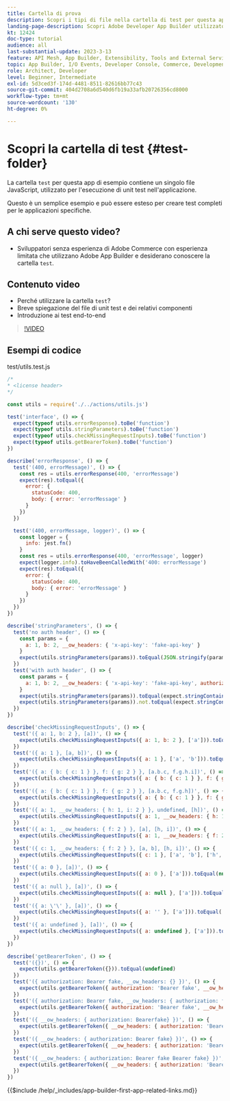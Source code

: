 ```yaml
---
title: Cartella di prova
description: Scopri i tipi di file nella cartella di test per questa applicazione di esempio.
landing-page-description: Scopri Adobe Developer App Builder utilizzato con Adobe Commerce e quali tipi di file si trovano nella cartella di test.
kt: 12424
doc-type: tutorial
audience: all
last-substantial-update: 2023-3-13
feature: API Mesh, App Builder, Extensibility, Tools and External Services, Backend Development
topic: App Builder, I/O Events, Developer Console, Commerce, Development, Integrations
role: Architect, Developer
level: Beginner, Intermediate
exl-id: 5d3ced3f-174d-4481-8511-82616bb77c43
source-git-commit: 404d2708a6d540d6fb19a33afb20726356cd8000
workflow-type: tm+mt
source-wordcount: '130'
ht-degree: 0%

---
```


# Scopri la cartella di test {#test-folder}

La cartella `test` per questa app di esempio contiene un singolo file JavaScript, utilizzato per l&#39;esecuzione di unit test nell&#39;applicazione.

Questo è un semplice esempio e può essere esteso per creare test completi per le applicazioni specifiche.

## A chi serve questo video?

* Sviluppatori senza esperienza di Adobe Commerce con esperienza limitata che utilizzano Adobe App Builder e desiderano conoscere la cartella `test`.

## Contenuto video

* Perché utilizzare la cartella `test`?
* Breve spiegazione del file di unit test e dei relativi componenti
* Introduzione ai test end-to-end

>[!VIDEO](https://video.tv.adobe.com/v/3416662?quality=12&learn=on)

## Esempi di codice

test/utils.test.js

```javascript
/* 
* <license header>
*/

const utils = require('./../actions/utils.js')

test('interface', () => {
  expect(typeof utils.errorResponse).toBe('function')
  expect(typeof utils.stringParameters).toBe('function')
  expect(typeof utils.checkMissingRequestInputs).toBe('function')
  expect(typeof utils.getBearerToken).toBe('function')
})

describe('errorResponse', () => {
  test('(400, errorMessage)', () => {
    const res = utils.errorResponse(400, 'errorMessage')
    expect(res).toEqual({
      error: {
        statusCode: 400,
        body: { error: 'errorMessage' }
      }
    })
  })

  test('(400, errorMessage, logger)', () => {
    const logger = {
      info: jest.fn()
    }
    const res = utils.errorResponse(400, 'errorMessage', logger)
    expect(logger.info).toHaveBeenCalledWith('400: errorMessage')
    expect(res).toEqual({
      error: {
        statusCode: 400,
        body: { error: 'errorMessage' }
      }
    })
  })
})

describe('stringParameters', () => {
  test('no auth header', () => {
    const params = {
      a: 1, b: 2, __ow_headers: { 'x-api-key': 'fake-api-key' }
    }
    expect(utils.stringParameters(params)).toEqual(JSON.stringify(params))
  })
  test('with auth header', () => {
    const params = {
      a: 1, b: 2, __ow_headers: { 'x-api-key': 'fake-api-key', authorization: 'secret' }
    }
    expect(utils.stringParameters(params)).toEqual(expect.stringContaining('"authorization":"<hidden>"'))
    expect(utils.stringParameters(params)).not.toEqual(expect.stringContaining('secret'))
  })
})

describe('checkMissingRequestInputs', () => {
  test('({ a: 1, b: 2 }, [a])', () => {
    expect(utils.checkMissingRequestInputs({ a: 1, b: 2 }, ['a'])).toEqual(null)
  })
  test('({ a: 1 }, [a, b])', () => {
    expect(utils.checkMissingRequestInputs({ a: 1 }, ['a', 'b'])).toEqual('missing parameter(s) \'b\'')
  })
  test('({ a: { b: { c: 1 } }, f: { g: 2 } }, [a.b.c, f.g.h.i])', () => {
    expect(utils.checkMissingRequestInputs({ a: { b: { c: 1 } }, f: { g: 2 } }, ['a.b.c', 'f.g.h.i'])).toEqual('missing parameter(s) \'f.g.h.i\'')
  })
  test('({ a: { b: { c: 1 } }, f: { g: 2 } }, [a.b.c, f.g.h])', () => {
    expect(utils.checkMissingRequestInputs({ a: { b: { c: 1 } }, f: { g: 2 } }, ['a.b.c', 'f'])).toEqual(null)
  })
  test('({ a: 1, __ow_headers: { h: 1, i: 2 } }, undefined, [h])', () => {
    expect(utils.checkMissingRequestInputs({ a: 1, __ow_headers: { h: 1, i: 2 } }, undefined, ['h'])).toEqual(null)
  })
  test('({ a: 1, __ow_headers: { f: 2 } }, [a], [h, i])', () => {
    expect(utils.checkMissingRequestInputs({ a: 1, __ow_headers: { f: 2 } }, ['a'], ['h', 'i'])).toEqual('missing header(s) \'h,i\'')
  })
  test('({ c: 1, __ow_headers: { f: 2 } }, [a, b], [h, i])', () => {
    expect(utils.checkMissingRequestInputs({ c: 1 }, ['a', 'b'], ['h', 'i'])).toEqual('missing header(s) \'h,i\' and missing parameter(s) \'a,b\'')
  })
  test('({ a: 0 }, [a])', () => {
    expect(utils.checkMissingRequestInputs({ a: 0 }, ['a'])).toEqual(null)
  })
  test('({ a: null }, [a])', () => {
    expect(utils.checkMissingRequestInputs({ a: null }, ['a'])).toEqual(null)
  })
  test('({ a: \'\' }, [a])', () => {
    expect(utils.checkMissingRequestInputs({ a: '' }, ['a'])).toEqual('missing parameter(s) \'a\'')
  })
  test('({ a: undefined }, [a])', () => {
    expect(utils.checkMissingRequestInputs({ a: undefined }, ['a'])).toEqual('missing parameter(s) \'a\'')
  })
})

describe('getBearerToken', () => {
  test('({})', () => {
    expect(utils.getBearerToken({})).toEqual(undefined)
  })
  test('({ authorization: Bearer fake, __ow_headers: {} })', () => {
    expect(utils.getBearerToken({ authorization: 'Bearer fake', __ow_headers: {} })).toEqual(undefined)
  })
  test('({ authorization: Bearer fake, __ow_headers: { authorization: fake } })', () => {
    expect(utils.getBearerToken({ authorization: 'Bearer fake', __ow_headers: { authorization: 'fake' } })).toEqual(undefined)
  })
  test('({ __ow_headers: { authorization: Bearerfake} })', () => {
    expect(utils.getBearerToken({ __ow_headers: { authorization: 'Bearerfake' } })).toEqual(undefined)
  })
  test('({ __ow_headers: { authorization: Bearer fake} })', () => {
    expect(utils.getBearerToken({ __ow_headers: { authorization: 'Bearer fake' } })).toEqual('fake')
  })
  test('({ __ow_headers: { authorization: Bearer fake Bearer fake} })', () => {
    expect(utils.getBearerToken({ __ow_headers: { authorization: 'Bearer fake Bearer fake' } })).toEqual('fake Bearer fake')
  })
})
```

{{$include /help/_includes/app-builder-first-app-related-links.md}}
